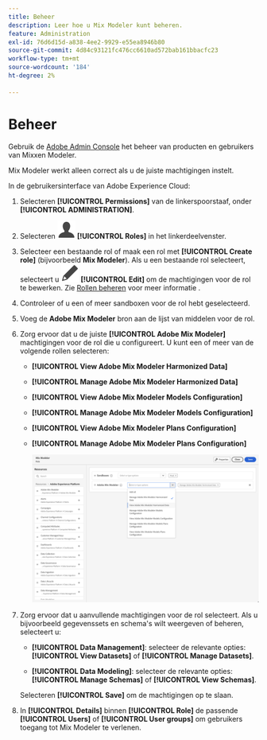 ```yaml
---
title: Beheer
description: Leer hoe u Mix Modeler kunt beheren.
feature: Administration
exl-id: 76d6d15d-a838-4ee2-9929-e55ea8946b80
source-git-commit: 4d84c93121fc476cc6610ad572bab161bbacfc23
workflow-type: tm+mt
source-wordcount: '184'
ht-degree: 2%

---
```


# Beheer

Gebruik de [Adobe Admin Console](https://helpx.adobe.com/nl/enterprise/using/admin-console.html) het beheer van producten en gebruikers van Mixxen Modeler.

Mix Modeler werkt alleen correct als u de juiste machtigingen instelt.

In de gebruikersinterface van Adobe Experience Cloud:

1. Selecteren **[!UICONTROL Permissions]** van de linkerspoorstaaf, onder **[!UICONTROL ADMINISTRATION]**.

1. Selecteren ![Gebruiker](/help/assets/icons/User.svg) **[!UICONTROL Roles]** in het linkerdeelvenster.

1. Selecteer een bestaande rol of maak een rol met **[!UICONTROL Create role]** (bijvoorbeeld **Mix Modeler**). Als u een bestaande rol selecteert, selecteert u ![Bewerken](/help/assets/icons/Edit.svg) **[!UICONTROL Edit]** om de machtigingen voor de rol te bewerken. Zie [Rollen beheren](https://helpx.adobe.com/nl/enterprise/using/admin-console.html) voor meer informatie .

1. Controleer of u een of meer sandboxen voor de rol hebt geselecteerd.

1. Voeg de **Adobe Mix Modeler** bron aan de lijst van middelen voor de rol.

1. Zorg ervoor dat u de juiste **[!UICONTROL Adobe Mix Modeler]** machtigingen voor de rol die u configureert. U kunt een of meer van de volgende rollen selecteren:

   - **[!UICONTROL View Adobe Mix Modeler Harmonized Data]**
   - **[!UICONTROL Manage Adobe Mix Modeler Harmonized Data]**
   - **[!UICONTROL View Adobe Mix Modeler Models Configuration]**
   - **[!UICONTROL Manage Adobe Mix Modeler Models Configuration]**
   - **[!UICONTROL View Adobe Mix Modeler Plans Configuration]**
   - **[!UICONTROL Manage Adobe Mix Modeler Plans Configuration]**

     ![Mix Modeler RBAC](/help/assets/mix-modeler-rbac.png)


1. Zorg ervoor dat u aanvullende machtigingen voor de rol selecteert. Als u bijvoorbeeld gegevenssets en schema&#39;s wilt weergeven of beheren, selecteert u:

   - **[!UICONTROL Data Management]**: selecteer de relevante opties: **[!UICONTROL View Datasets]** of **[!UICONTROL Manage Datasets]**.

   - **[!UICONTROL Data Modeling]**: selecteer de relevante opties: **[!UICONTROL Manage Schemas]** of **[!UICONTROL View Schemas]**.

   <!--
    * **[!UICONTROL Data Governance]**: ensure you select **[!UICONTROL View User Activity Log]** and **[!UICONTROL View Data Usage Policies]**.
    -->

   <!--![Permissions](assets/permissions-including-privacy.png)-->

   Selecteren **[!UICONTROL Save]** om de machtigingen op te slaan.

1. In **[!UICONTROL Details]** binnen **[!UICONTROL Role]** de passende **[!UICONTROL Users]** of **[!UICONTROL User groups]** om gebruikers toegang tot Mix Modeler te verlenen.
